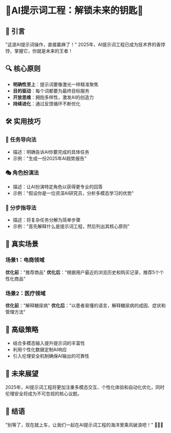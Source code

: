 # 🚀AI提示词工程：解锁未来的钥匙🔑

## 🌟 引言
"这波AI提示词操作，直接赢麻了！" 2025年，AI提示词工程已成为技术界的香饽饽，掌握它，你就是未来的王者！

## 🔍 核心原则
- **明确性至上**：提示词要像激光一样精准聚焦
- **目的驱动**：每个词都要为最终目标服务
- **开放思维**：拥抱多样性，激发AI的创造力
- **持续进化**：通过反馈循环不断优化

## 🛠 实用技巧
### 🎯 任务导向法
- 描述：明确告诉AI你要完成的具体任务
- 示例："生成一份2025年AI趋势报告"

### 🎭 角色扮演法
- 描述：让AI扮演特定角色以获得更专业的回答
- 示例："假设你是一位资深AI研究员，分析多模态学习的优势"

### 📝 分步指导法
- 描述：将复杂任务分解为简单步骤
- 示例："首先解释什么是提示词工程，然后列出其核心原则"

## 🌈 真实场景
### 场景1：电商领域
**优化前**："推荐商品"
**优化后**："根据用户最近的浏览历史和购买记录，推荐5个个性化商品"

### 场景2：医疗领域
**优化前**："解释糖尿病"
**优化后**："以患者易懂的语言，解释糖尿病的成因、症状和管理方法"

## 🚀 高级策略
- 结合多模态输入提升提示词的丰富性
- 利用个性化数据定制AI响应
- 引入伦理安全机制确保AI输出的可靠性

## 🔮 未来展望
2025年，AI提示词工程将更加注重多模态交互、个性化体验和自动化优化，同时伦理安全将成为不可忽视的核心议题。

## 💪 结语
"别等了，现在就上车，让我们一起在AI提示词工程的海洋里乘风破浪吧！" 🌊🚀🎉